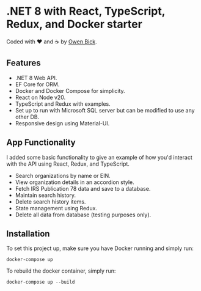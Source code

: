 # .NET 8 with React, TypeScript, Redux, and Docker starter
Coded with ❤️ and ☕ by [Owen Bick](https://github.com/bick).

## Features
- .NET 8 Web API.
- EF Core for ORM.
- Docker and Docker Compose for simplicity.
- React on Node v20.
- TypeScript and Redux with examples.
- Set up to run with Microsoft SQL server but can be modified to use any other DB.
- Responsive design using Material-UI.

## App Functionality
I added some basic functionality to give an example of how you'd interact with the API using React, Redux, and TypeScript.
- Search organizations by name or EIN.
- View organization details in an accordion style.
- Fetch IRS Publication 78 data and save to a database.
- Maintain search history.
- Delete search history items.
- State management using Redux.
- Delete all data from database (testing purposes only).

## Installation 
To set this project up, make sure you have Docker running and simply run:
```
docker-compose up
```

To rebuild the docker container, simply run: 
```
docker-compose up --build
```
